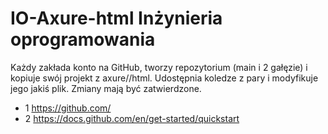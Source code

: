 # IO-Axure-html Inżynieria oprogramowania

Każdy zakłada konto na GitHub, tworzy repozytorium (main i 2 gałęzie) i kopiuje swój projekt z axure//html.
Udostępnia koledze z pary i modyfikuje jego jakiś plik.
Zmiany mają być zatwierdzone.

- 1 https://github.com/
- 2 https://docs.github.com/en/get-started/quickstart

